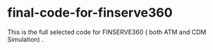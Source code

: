 # final-code-for-finserve360
This is the full selected code for FINSERVE360 ( both ATM and CDM  Simulation) . 
